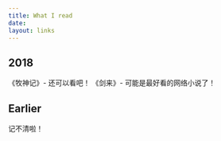 ```yaml
---
title: What I read
date:
layout: links
---
```



## 2018
《牧神记》- 还可以看吧！
《剑来》- 可能是最好看的网络小说了！

## Earlier
记不清啦！

